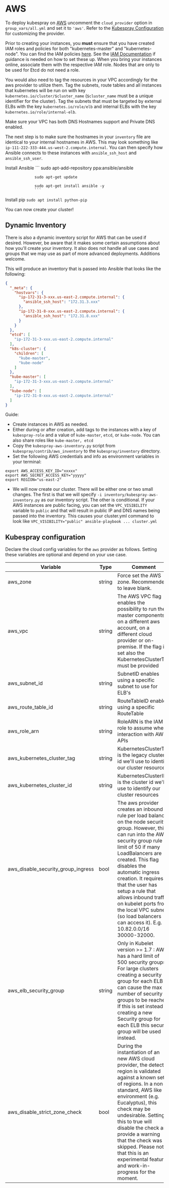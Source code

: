 # AWS

To deploy kubespray on [AWS](https://aws.amazon.com/) uncomment the `cloud_provider` option in `group_vars/all.yml` and set it to `'aws'`. Refer to the [Kubespray Configuration](#kubespray-configuration) for customizing the provider.

Prior to creating your instances, you **must** ensure that you have created IAM roles and policies for both "kubernetes-master" and "kubernetes-node". You can find the IAM policies [here](https://github.com/kubernetes-sigs/kubespray/tree/master/contrib/aws_iam/). See the [IAM Documentation](https://aws.amazon.com/documentation/iam/) if guidance is needed on how to set these up. When you bring your instances online, associate them with the respective IAM role. Nodes that are only to be used for Etcd do not need a role.

You would also need to tag the resources in your VPC accordingly for the aws provider to utilize them. Tag the subnets, route tables and all instances that kubernetes will be run on with key `kubernetes.io/cluster/$cluster_name` (`$cluster_name` must be a unique identifier for the cluster). Tag the subnets that must be targeted by external ELBs with the key `kubernetes.io/role/elb` and internal ELBs with the key `kubernetes.io/role/internal-elb`.

Make sure your VPC has both DNS Hostnames support and Private DNS enabled.

The next step is to make sure the hostnames in your `inventory` file are identical to your internal hostnames in AWS. This may look something like `ip-111-222-333-444.us-west-2.compute.internal`. You can then specify how Ansible connects to these instances with `ansible_ssh_host` and `ansible_ssh_user`.

Install Ansible ```
                 sudo apt-add-repository ppa:ansible/ansible
                 
                 sudo apt-get update
                 
                 sudo apt-get install ansible -y
                 ```

Install pip ```sudo apt install python-pip```

You can now create your cluster!

## Dynamic Inventory

There is also a dynamic inventory script for AWS that can be used if desired. However, be aware that it makes some certain assumptions about how you'll create your inventory. It also does not handle all use cases and groups that we may use as part of more advanced deployments. Additions welcome.

This will produce an inventory that is passed into Ansible that looks like the following:

```json
{
  "_meta": {
    "hostvars": {
      "ip-172-31-3-xxx.us-east-2.compute.internal": {
        "ansible_ssh_host": "172.31.3.xxx"
      },
      "ip-172-31-8-xxx.us-east-2.compute.internal": {
        "ansible_ssh_host": "172.31.8.xxx"
      }
    }
  },
  "etcd": [
    "ip-172-31-3-xxx.us-east-2.compute.internal"
  ],
  "k8s-cluster": {
    "children": [
      "kube-master",
      "kube-node"
    ]
  },
  "kube-master": [
    "ip-172-31-3-xxx.us-east-2.compute.internal"
  ],
  "kube-node": [
    "ip-172-31-8-xxx.us-east-2.compute.internal"
  ]
}
```

Guide:

- Create instances in AWS as needed.
- Either during or after creation, add tags to the instances with a key of `kubespray-role` and a value of `kube-master`, `etcd`, or `kube-node`. You can also share roles like `kube-master, etcd`
- Copy the `kubespray-aws-inventory.py` script from `kubespray/contrib/aws_inventory` to the `kubespray/inventory` directory.
- Set the following AWS credentials and info as environment variables in your terminal:

```ShellSession
export AWS_ACCESS_KEY_ID="xxxxx"
export AWS_SECRET_ACCESS_KEY="yyyyy"
export REGION="us-east-2"
```

- We will now create our cluster. There will be either one or two small changes. The first is that we will specify `-i inventory/kubespray-aws-inventory.py` as our inventory script. The other is conditional. If your AWS instances are public facing, you can set the `VPC_VISIBILITY` variable to `public` and that will result in public IP and DNS names being passed into the inventory. This causes your cluster.yml command to look like `VPC_VISIBILITY="public" ansible-playbook ... cluster.yml`

## Kubespray configuration

Declare the cloud config variables for the `aws` provider as follows. Setting these variables are optional and depend on your use case.

Variable|Type|Comment
---|---|---
aws_zone|string|Force set the AWS zone. Recommended to leave blank.
aws_vpc|string|The AWS VPC flag enables the possibility to run the master components on a different aws account, on a different cloud provider or on-premise. If the flag is set also the KubernetesClusterTag must be provided
aws_subnet_id|string|SubnetID enables using a specific subnet to use for ELB's
aws_route_table_id|string|RouteTableID enables using a specific RouteTable
aws_role_arn|string|RoleARN is the IAM role to assume when interaction with AWS APIs
aws_kubernetes_cluster_tag|string|KubernetesClusterTag is the legacy cluster id we'll use to identify our cluster resources
aws_kubernetes_cluster_id|string|KubernetesClusterID is the cluster id we'll use to identify our cluster resources
aws_disable_security_group_ingress|bool|The aws provider creates an inbound rule per load balancer on the node security group. However, this can run into the AWS security group rule limit of 50 if many LoadBalancers are created. This flag disables the automatic ingress creation. It requires that the user has setup a rule that allows inbound traffic on kubelet ports from the local VPC subnet (so load balancers can access it). E.g. 10.82.0.0/16 30000-32000.
aws_elb_security_group|string|Only in Kubelet version >= 1.7 : AWS has a hard limit of 500 security groups. For large clusters creating a security group for each ELB can cause the max number of security groups to be reached. If this is set instead of creating a new Security group for each ELB this security group will be used instead.
aws_disable_strict_zone_check|bool|During the instantiation of an new AWS cloud provider, the detected region is validated against a known set of regions. In a non-standard, AWS like environment (e.g. Eucalyptus), this check may be undesirable.  Setting this to true will disable the check and provide a warning that the check was skipped.  Please note that this is an experimental feature and work-in-progress for the moment.

